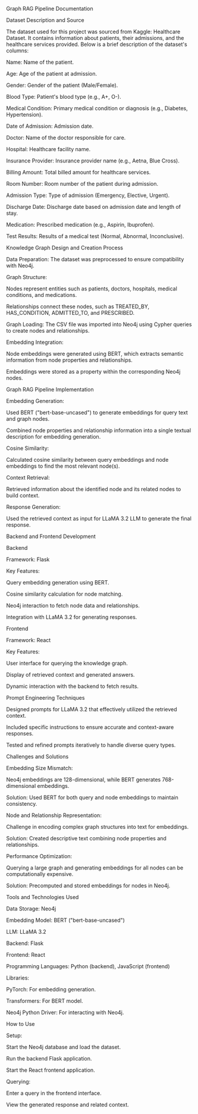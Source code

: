 Graph RAG Pipeline Documentation

Dataset Description and Source

The dataset used for this project was sourced from Kaggle: Healthcare Dataset. It contains information about patients, their admissions, and the healthcare services provided. Below is a brief description of the dataset's columns:

Name: Name of the patient.

Age: Age of the patient at admission.

Gender: Gender of the patient (Male/Female).

Blood Type: Patient's blood type (e.g., A+, O-).

Medical Condition: Primary medical condition or diagnosis (e.g., Diabetes, Hypertension).

Date of Admission: Admission date.

Doctor: Name of the doctor responsible for care.

Hospital: Healthcare facility name.

Insurance Provider: Insurance provider name (e.g., Aetna, Blue Cross).

Billing Amount: Total billed amount for healthcare services.

Room Number: Room number of the patient during admission.

Admission Type: Type of admission (Emergency, Elective, Urgent).

Discharge Date: Discharge date based on admission date and length of stay.

Medication: Prescribed medication (e.g., Aspirin, Ibuprofen).

Test Results: Results of a medical test (Normal, Abnormal, Inconclusive).

Knowledge Graph Design and Creation Process

Data Preparation: The dataset was preprocessed to ensure compatibility with Neo4j.

Graph Structure:

Nodes represent entities such as patients, doctors, hospitals, medical conditions, and medications.

Relationships connect these nodes, such as TREATED_BY, HAS_CONDITION, ADMITTED_TO, and PRESCRIBED.

Graph Loading: The CSV file was imported into Neo4j using Cypher queries to create nodes and relationships.

Embedding Integration:

Node embeddings were generated using BERT, which extracts semantic information from node properties and relationships.

Embeddings were stored as a property within the corresponding Neo4j nodes.

Graph RAG Pipeline Implementation

Embedding Generation:

Used BERT ("bert-base-uncased") to generate embeddings for query text and graph nodes.

Combined node properties and relationship information into a single textual description for embedding generation.

Cosine Similarity:

Calculated cosine similarity between query embeddings and node embeddings to find the most relevant node(s).

Context Retrieval:

Retrieved information about the identified node and its related nodes to build context.

Response Generation:

Used the retrieved context as input for LLaMA 3.2 LLM to generate the final response.

Backend and Frontend Development

Backend

Framework: Flask

Key Features:

Query embedding generation using BERT.

Cosine similarity calculation for node matching.

Neo4j interaction to fetch node data and relationships.

Integration with LLaMA 3.2 for generating responses.

Frontend

Framework: React

Key Features:

User interface for querying the knowledge graph.

Display of retrieved context and generated answers.

Dynamic interaction with the backend to fetch results.

Prompt Engineering Techniques

Designed prompts for LLaMA 3.2 that effectively utilized the retrieved context.

Included specific instructions to ensure accurate and context-aware responses.

Tested and refined prompts iteratively to handle diverse query types.

Challenges and Solutions

Embedding Size Mismatch:

Neo4j embeddings are 128-dimensional, while BERT generates 768-dimensional embeddings.

Solution: Used BERT for both query and node embeddings to maintain consistency.

Node and Relationship Representation:

Challenge in encoding complex graph structures into text for embeddings.

Solution: Created descriptive text combining node properties and relationships.

Performance Optimization:

Querying a large graph and generating embeddings for all nodes can be computationally expensive.

Solution: Precomputed and stored embeddings for nodes in Neo4j.

Tools and Technologies Used

Data Storage: Neo4j

Embedding Model: BERT ("bert-base-uncased")

LLM: LLaMA 3.2

Backend: Flask

Frontend: React

Programming Languages: Python (backend), JavaScript (frontend)

Libraries:

PyTorch: For embedding generation.

Transformers: For BERT model.

Neo4j Python Driver: For interacting with Neo4j.

How to Use

Setup:

Start the Neo4j database and load the dataset.

Run the backend Flask application.

Start the React frontend application.

Querying:

Enter a query in the frontend interface.

View the generated response and related context.
